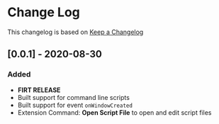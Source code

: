 # Change Log

This changelog is based on [Keep a Changelog](https://keepachangelog.com/) 

## [0.0.1] - 2020-08-30

### Added
- **FIRT RELEASE**
- Built support for command line scripts
- Built support for event `onWindowCreated`
- Extension Command: **Open Script File** to open and edit script files
